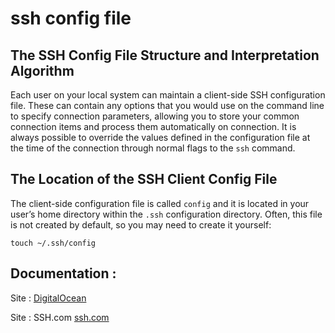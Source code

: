 # ssh config file
## The SSH Config File Structure and Interpretation Algorithm

Each user on your local system can maintain a client-side SSH configuration file. These can contain any options that you would use on the command line to specify connection parameters, allowing you to store your common connection items and process them automatically on connection. It is always possible to override the values defined in the configuration file at the time of the connection through normal flags to the `ssh` command.

## The Location of the SSH Client Config File

The client-side configuration file is called `config` and it is located in your user’s home directory within the `.ssh` configuration directory. Often, this file is not created by default, so you may need to create it yourself:

`touch ~/.ssh/config`

## Documentation :
Site : [DigitalOcean](https://www.digitalocean.com/community/tutorials/how-to-configure-custom-connection-options-for-your-ssh-client)

Site : SSH.com [ssh.com](https://www.ssh.com/ssh/config)
